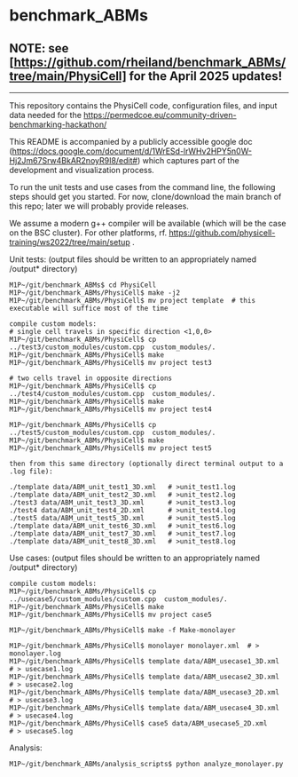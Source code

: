 # benchmark_ABMs

## NOTE: see [https://github.com/rheiland/benchmark_ABMs/tree/main/PhysiCell] for the April 2025 updates!

<hr>

This repository contains the PhysiCell code, configuration files, and input data needed for the https://permedcoe.eu/community-driven-benchmarking-hackathon/

This README is accompanied by a publicly accessible google doc (https://docs.google.com/document/d/1WrESd-lrWHv2HPY5n0W-Hj2Jm67Srw4BkAR2noyR9I8/edit#) which captures part of the development and visualization process.

To run the unit tests and use cases from the command line, the following steps should get you started.
For now, clone/download the main branch of this repo; later we will probably provide releases.

We assume a modern g++ compiler will be available (which will be the case on the BSC cluster).
For other platforms, rf. https://github.com/physicell-training/ws2022/tree/main/setup .

Unit tests: (output files should be written to an appropriately named /output* directory)
```
M1P~/git/benchmark_ABMs$ cd PhysiCell
M1P~/git/benchmark_ABMs/PhysiCell$ make -j2
M1P~/git/benchmark_ABMs/PhysiCell$ mv project template  # this executable will suffice most of the time

compile custom models:
# single cell travels in specific direction <1,0,0>
M1P~/git/benchmark_ABMs/PhysiCell$ cp ../test3/custom_modules/custom.cpp  custom_modules/.
M1P~/git/benchmark_ABMs/PhysiCell$ make 
M1P~/git/benchmark_ABMs/PhysiCell$ mv project test3

# two cells travel in opposite directions
M1P~/git/benchmark_ABMs/PhysiCell$ cp ../test4/custom_modules/custom.cpp  custom_modules/.
M1P~/git/benchmark_ABMs/PhysiCell$ make 
M1P~/git/benchmark_ABMs/PhysiCell$ mv project test4

M1P~/git/benchmark_ABMs/PhysiCell$ cp ../test5/custom_modules/custom.cpp  custom_modules/.
M1P~/git/benchmark_ABMs/PhysiCell$ make 
M1P~/git/benchmark_ABMs/PhysiCell$ mv project test5

then from this same directory (optionally direct terminal output to a .log file):

./template data/ABM_unit_test1_3D.xml   # >unit_test1.log
./template data/ABM_unit_test2_3D.xml   # >unit_test2.log
./test3 data/ABM_unit_test3_3D.xml      # >unit_test3.log
./test4 data/ABM_unit_test4_2D.xml      # >unit_test4.log
./test5 data/ABM_unit_test5_3D.xml      # >unit_test5.log
./template data/ABM_unit_test6_3D.xml   # >unit_test6.log
./template data/ABM_unit_test7_3D.xml   # >unit_test7.log
./template data/ABM_unit_test8_3D.xml   # >unit_test8.log

```
Use cases:  (output files should be written to an appropriately named /output* directory)
```
compile custom models:
M1P~/git/benchmark_ABMs/PhysiCell$ cp ../usecase5/custom_modules/custom.cpp  custom_modules/.
M1P~/git/benchmark_ABMs/PhysiCell$ make 
M1P~/git/benchmark_ABMs/PhysiCell$ mv project case5

M1P~/git/benchmark_ABMs/PhysiCell$ make -f Make-monolayer

M1P~/git/benchmark_ABMs/PhysiCell$ monolayer monolayer.xml  # > monolayer.log
M1P~/git/benchmark_ABMs/PhysiCell$ template data/ABM_usecase1_3D.xml  # > usecase1.log
M1P~/git/benchmark_ABMs/PhysiCell$ template data/ABM_usecase2_3D.xml  # > usecase2.log
M1P~/git/benchmark_ABMs/PhysiCell$ template data/ABM_usecase3_2D.xml  # > usecase3.log
M1P~/git/benchmark_ABMs/PhysiCell$ template data/ABM_usecase4_3D.xml  # > usecase4.log
M1P~/git/benchmark_ABMs/PhysiCell$ case5 data/ABM_usecase5_2D.xml     # > usecase5.log
```

Analysis:
```
M1P~/git/benchmark_ABMs/analysis_scripts$ python analyze_monolayer.py
```

